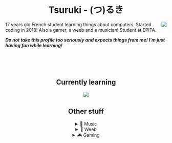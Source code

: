 <div align="center">
  <h1>Tsuruki - (つ)るき</h1>
  
</div>

<a href="https://discord.com/users/332082083604463616">
    <img src="https://lanyard.cnrad.dev/api/332082083604463616?animated=true&idleMessage=touching+grass" align="right"> 
</a>

17 years old French student learning things about computers. Started coding in 2018!
Also a gamer, a weeb and a musician!
Student at EPITA.

***Do not take this profile too seriously and expects things from me! I'm just having fun while learning!***


<br>
<br>
<br>


<div align="center">

## Currently learning

<a href="https://github.com/cat-milk/Anime-Girls-Holding-Programming-Books"><img src="https://github.com/cat-milk/Anime-Girls-Holding-Programming-Books/raw/master/C%23/Yasuraoka_Hanabi_Reading_CSharp_Language_Book.png.png" height=300></a>


## Other stuff

<details>
<summary>🎵 Music</summary>

[![spotify-github-profile](https://spotify-github-profile.vercel.app/api/view?uid=fuljyal01aq1ipw3j2gjyrm28&cover_image=true&theme=natemoo-re&bar_color=53b14f&bar_color_cover=true)](https://spotify-github-profile.vercel.app/api/view?uid=fuljyal01aq1ipw3j2gjyrm28&redirect=true)

[![lastfm-scrobbles](https://lastfm-recently-played.vercel.app/api?user=MuNsterGFX&loved=true&count=3&width=320)](https://www.last.fm/user/MuNsterGFX)
</details>

<details>
<summary>🌸 Weeb</summary>

[![anilist](/anilist.svg)](https://anilist.co/user/tsuruki/)
</details>

<details>
<summary>🎮 Gaming</summary>
<div align="center">

[![osu-profile](http://lemmmy.pw/osusig/sig.php?colour=hex000000&uname=TsuRuki_&pp=2&removeavmargin&darktriangles&opaqueavatar&onlineindicator=3&xpbar)](https://osu.ppy.sh/users/10729344)
</div>
</details>
</div>
  